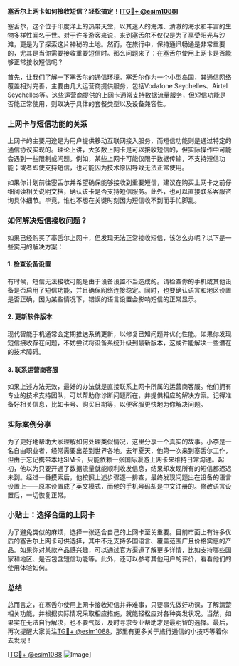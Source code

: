 **塞舌尔上网卡如何接收短信？轻松搞定！[[TG💪+ @esim1088](https://t.me/s/esim1088)]**

塞舌尔，这个位于印度洋上的热带天堂，以其迷人的海滩、清澈的海水和丰富的生物多样性闻名于世。对于许多游客来说，来到塞舌尔不仅仅是为了享受阳光与沙滩，更是为了探索这片神秘的土地。然而，在旅行中，保持通讯畅通是非常重要的，尤其是当你需要接收重要短信时。那么问题来了：在塞舌尔使用上网卡是否能够正常接收短信呢？

首先，让我们了解一下塞舌尔的通信环境。塞舌尔作为一个小型岛国，其通信网络覆盖相对完善，主要由几大运营商提供服务，包括Vodafone Seychelles、Airtel Seychelles等。这些运营商提供的上网卡通常支持数据流量服务，但短信功能是否能正常使用，则取决于具体的套餐类型以及设备兼容性。

### 上网卡与短信功能的关系

上网卡的主要用途是为用户提供移动互联网接入服务，而短信功能则是通过特定的通信协议实现的。理论上讲，大多数上网卡是可以接收短信的，但实际操作中可能会遇到一些限制或问题。例如，某些上网卡可能仅限于数据传输，不支持短信功能；或者即使支持短信，也可能因为技术原因导致无法正常使用。

如果你计划前往塞舌尔并希望确保能够接收到重要短信，建议在购买上网卡之前仔细阅读相关说明文档，确认该卡是否支持短信服务。此外，也可以直接联系客服咨询具体细节。毕竟，谁也不想在关键时刻因为短信收不到而手忙脚乱。

### 如何解决短信接收问题？

如果已经购买了塞舌尔上网卡，但发现无法正常接收短信，该怎么办呢？以下是一些实用的解决方案：

#### 1. 检查设备设置
有时候，短信无法接收可能是由于设备设置不当造成的。请检查你的手机或其他设备是否启用了短信功能，并且确保网络连接稳定。同时，也要确认语言和地区设置是否正确，因为某些情况下，错误的语言设置会影响短信的正常显示。

#### 2. 更新软件版本
现代智能手机通常会定期推送系统更新，以修复已知问题并优化性能。如果你发现短信接收存在问题，不妨尝试将设备系统升级到最新版本，这或许能解决一些潜在的技术障碍。

#### 3. 联系运营商客服
如果上述方法无效，最好的办法就是直接联系上网卡所属的运营商客服。他们拥有专业的技术支持团队，可以帮助你诊断问题所在，并提供相应的解决方案。记得准备好相关信息，比如卡号、购买日期等，以便客服更快地为你解决问题。

### 实际案例分享

为了更好地帮助大家理解如何处理类似情况，这里分享一个真实的故事。小李是一名自由职业者，经常需要出差到世界各地。去年夏天，他第一次来到塞舌尔工作，但由于忘记携带本地SIM卡，只能依赖一张国际漫游上网卡来维持日常沟通。起初，他以为只要开通了数据流量就能顺利收发信息，结果却发现所有的短信都迟迟未到。经过一番摸索后，他按照上述步骤逐一排查，最终发现问题出在设备的语言设置上——原本设置成了英文模式，而他的手机号码却是中文注册的。修改语言设置后，一切恢复正常。

### 小贴士：选择合适的上网卡

为了避免类似的麻烦，选择一张适合自己的上网卡至关重要。目前市面上有许多优质的塞舌尔上网卡可供选择，其中不乏支持多国语言、覆盖范围广且价格实惠的产品。如果你对某款产品感兴趣，可以通过官方渠道了解更多详情，比如支持哪些国家和地区、是否包含短信功能等。此外，还可以参考其他用户的评价，看看他们的使用体验如何。

### 总结

总而言之，在塞舌尔使用上网卡接收短信并非难事，只要事先做好功课，了解清楚相关功能，并根据实际情况采取相应措施，就能轻松应对各种突发状况。当然，如果实在无法自行解决，也不要气馁，及时寻求专业帮助才是最明智的选择。最后，再次提醒大家关注[TG💪+ @esim1088](https://t.me/s/esim1088)，那里有更多关于旅行通信的小技巧等着你去发现！

[[TG💪+ @esim1088](https://t.me/s/esim1088) ![Image](https://i.postimg.cc/4NQfJmqS/Snipaste-2025-05-13-00-14-12.png)]